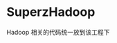 # SuperzHadoop

Hadoop 相关的代码统一放到该工程下

<!--

## 感谢

感谢 JetBrains 提供全家桶开源许可。

<a href="https://www.jetbrains.com/?from=White-Jotter"><img src="https://i.loli.net/2020/06/15/wfyV6jGX8F9RPhB.png" width = "200" height = "216" alt="" align=center /></a>

-->
